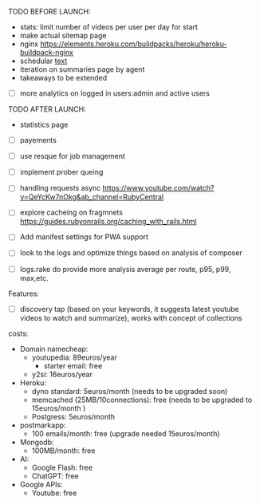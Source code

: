 

TODO BEFORE LAUNCH:
- stats: limit number of videos per user per day for start
- make actual sitemap page
- nginx https://elements.heroku.com/buildpacks/heroku/heroku-buildpack-nginx 
- schedular [text](https://devcenter.heroku.com/articles/scheduler)
- iteration on summaries page by agent
- takeaways to be extended
- [ ] more analytics on logged in users:admin and active users



TODO AFTER LAUNCH:
- statistics page
- [ ] payements
- [ ] use resque for job management
- [ ] implement prober queing
- [ ] handling requests async https://www.youtube.com/watch?v=QeYcKw7nOkg&ab_channel=RubyCentral
- [ ] explore cacheing on fragmnets https://guides.rubyonrails.org/caching_with_rails.html
- [ ] Add manifest settings for PWA support
- [ ] look to the logs and optimize things based on analysis of composer
- [ ] logs.rake do provide more analysis average per route, p95, p99, max,etc.


Features:
- [ ] discovery tap (based on your keywords, it suggests latest youtube videos to watch and summarize), works with concept of collections



costs:
- Domain namecheap:
    - youtupedia: 89euros/year
        - starter email: free
    - y2si: 16euros/year
- Heroku:
    - dyno standard: 5euros/month (needs to be upgraded soon)
    - memcached (25MB/10connections): free (needs to be upgraded to 15euros/month )
    - Postgress: 5euros/month
- postmarkapp:
    - 100 emails/month: free (upgrade needed 15euros/month)
- Mongodb:
    - 100MB/month: free
- AI:
    - Google Flash: free
    - ChatGPT: free
- Google APIs:
    - Youtube: free 

